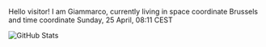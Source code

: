 Hello visitor! I am Giammarco, currently living in space coordinate Brussels and time coordinate Sunday, 25 April, 08:11 CEST

![GitHub Stats](https://github-readme-stats.vercel.app/api?username=grcasanova)
